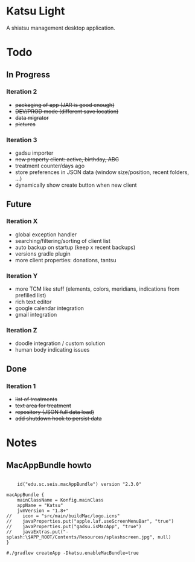 # Katsu Light

A shiatsu management desktop application.


# Todo

## In Progress

### Iteration 2

* ~~packaging of app (JAR is good enough)~~
* ~~DEV/PROD mode (different save location)~~
* ~~data migrator~~
* ~~pictures~~

### Iteration 3

* gadsu importer
* ~~new property client: active, birthday, ABC~~
* treatment counter/days ago
* store preferences in JSON data (window size/position, recent folders, ...)
* dynamically show create button when new client

## Future

### Iteration X

* global exception handler
* searching/filtering/sorting of client list
* auto backup on startup (keep x recent backups)
* versions gradle plugin
* more client properties: donations, tantsu

### Iteration Y

* more TCM like stuff (elements, colors, meridians, indications from prefilled list)
* rich text editor
* google calendar integration
* gmail integration

### Iteration Z

* doodle integration / custom solution
* human body indicating issues

## Done

### Iteration 1

* ~~list of treatments~~
* ~~text area for treatment~~
* ~~repository (JSON full data load)~~
* ~~add shutdown hook to persist data~~


# Notes

## MacAppBundle howto

```

    id("edu.sc.seis.macAppBundle") version "2.3.0"

macAppBundle {
    mainClassName = Konfig.mainClass
    appName = "Katsu"
    jvmVersion = "1.8+"
//    icon = "src/main/buildMac/logo.icns"
//    javaProperties.put("apple.laf.useScreenMenuBar", "true")
//    javaProperties.put("gadsu.isMacApp", "true")
//    javaExtras.put("-splash:\$APP_ROOT/Contents/Resources/splashscreen.jpg", null)
}

#./gradlew createApp -Dkatsu.enableMacBundle=true
```